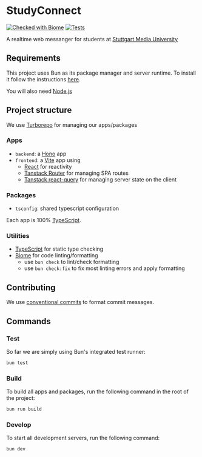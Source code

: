 # StudyConnect

[![Checked with Biome](https://img.shields.io/badge/Checked_with-Biome-60a5fa?style=flat&logo=biome)](https://biomejs.dev) [![Tests](https://github.com/DenizGazitepe/application-project-ws24/actions/workflows/test.yml/badge.svg)](https://github.com/DenizGazitepe/application-project-ws24/actions/workflows/test.yml)

A realtime web messanger for students at [Stuttgart Media University](https://www.hdm-stuttgart.de/)

## Requirements

This project uses Bun as its package manager and server runtime.
To install it follow the instructions [here](https://bun.sh).

You will also need [Node.js](https://nodejs.org/en/download)

## Project structure

We use [Turborepo](https://turbo.build) for managing our apps/packages

### Apps

- `backend`: a [Hono](https://hono.dev) app
- `frontend`: a [Vite](https://vite.dev) app using
  - [React](https://react.dev) for reactivity
  - [Tanstack Router](https://tanstack.com/router/) for managing SPA routes
  - [Tanstack react-query](https://tanstack.com/query) for managing server state on the client

### Packages

- `tsconfig`: shared typescript configuration

Each app is 100% [TypeScript](https://www.typescriptlang.org/).

### Utilities

- [TypeScript](https://www.typescriptlang.org/) for static type checking
- [Biome](https://biomejs.dev/) for code linting/formatting
  - use `bun check` to lint/check formatting
  - use `bun check:fix` to fix most linting errors and apply formatting

## Contributing

We use [conventional commits](https://www.conventionalcommits.org) to format commit messages.

## Commands

### Test

So far we are simply using Bun's integrated test runner:

```zsh
bun test
```

### Build

To build all apps and packages, run the following command in the root of the project:

```zsh
bun run build
```

### Develop

To start all development servers, run the following command:

```zsh
bun dev
```
